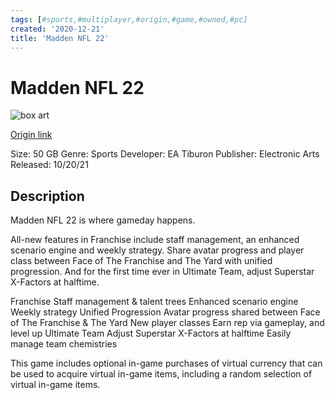 ```yaml
---
tags: [#sports,#multiplayer,#origin,#game,#owned,#pc]
created: '2020-12-21'
title: 'Madden NFL 22'
---
```

# Madden NFL 22

![box art](https://data4.origin.com/asset/content/dam/originx/web/app/games/madden/madden-22/BaseGame/M22SEG4F_ORIGIN_Hometile_2000x500_en_WW.jpg/55cb1fc7-4a96-44d5-b109-5fddc8d1d663/original.jpg)

[Origin link](https://www.origin.com/usa/en-us/store/madden/madden-22)

Size: 50 GB
Genre: Sports
Developer: EA Tiburon
Publisher: Electronic Arts
Released: 10/20/21

## Description

Madden NFL 22 is where gameday happens.

All-new features in Franchise include staff management, an enhanced scenario engine and weekly strategy. Share avatar progress and player class between Face of The Franchise and The Yard with unified progression. And for the first time ever in Ultimate Team, adjust Superstar X-Factors at halftime.

Franchise
Staff management & talent trees
Enhanced scenario engine
Weekly strategy
Unified Progression
Avatar progress shared between Face of The Franchise & The Yard
New player classes
Earn rep via gameplay, and level up
Ultimate Team
Adjust Superstar X-Factors at halftime
Easily manage team chemistries

This game includes optional in-game purchases of virtual currency that can be used to acquire virtual in-game items, including a random selection of virtual in-game items.
